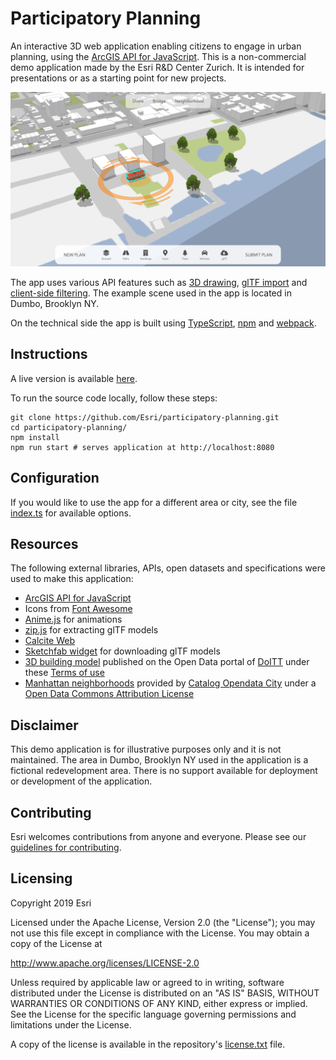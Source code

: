 # Participatory Planning

An interactive 3D web application enabling citizens to engage in urban planning, using the [ArcGIS API for JavaScript](https://developers.arcgis.com/javascript/). This is a non-commercial demo application made by the Esri R&D Center Zurich. It is intended for presentations or as a starting point for new projects.

[![screenshot](./screenshot.png)](https://esri.github.io/participatory-planning)

The app uses various API features such as [3D drawing](https://developers.arcgis.com/javascript/latest/api-reference/esri-widgets-Sketch.html), [glTF import](https://developers.arcgis.com/javascript/latest/sample-code/import-gltf/index.html) and [client-side filtering](https://developers.arcgis.com/javascript/latest/api-reference/esri-views-layers-support-FeatureFilter.html). The example scene used in the app is located in Dumbo, Brooklyn NY.

On the technical side the app is built using [TypeScript](https://www.typescriptlang.org/), [npm](https://www.npmjs.com/) and [webpack](https://webpack.js.org/).

## Instructions

A live version is available [here](https://esri.github.io/participatory-planning).

To run the source code locally, follow these steps:

```
git clone https://github.com/Esri/participatory-planning.git
cd participatory-planning/
npm install
npm run start # serves application at http://localhost:8080
```

## Configuration

If you would like to use the app for a different area or city, see the file [index.ts](./src/index.ts) for available options.

## Resources
The following external libraries, APIs, open datasets and specifications were used to make this application:
* [ArcGIS API for JavaScript](https://developers.arcgis.com/javascript/)
* Icons from [Font Awesome](https://fontawesome.com/)
* [Anime.js](https://animejs.com) for animations
* [zip.js](https://gildas-lormeau.github.io/zip.js/) for extracting glTF models
* [Calcite Web](http://esri.github.io/calcite-web/)
* [Sketchfab widget](https://sketchfab.com/developers/download-api/downloading-models/javascript) for downloading glTF models
* [3D building model](http://www1.nyc.gov/site/doitt/initiatives/3d-building.page) published on the Open Data portal of [DoITT](http://www1.nyc.gov/site/doitt/index.page) under these [Terms of use](http://www1.nyc.gov/home/terms-of-use.page)
* [Manhattan neighborhoods](http://catalog.opendata.city/dataset/pediacities-nyc-neighborhoods/resource/91778048-3c58-449c-a3f9-365ed203e914) provided by [Catalog Opendata City](http://catalog.opendata.city/) under a [Open Data Commons Attribution License](http://opendefinition.org/licenses/odc-by/)

## Disclaimer

This demo application is for illustrative purposes only and it is not maintained. The area in Dumbo, Brooklyn NY used in the application is a fictional redevelopment area. There is no support available for deployment or development of the application.

## Contributing

Esri welcomes contributions from anyone and everyone. Please see our [guidelines for contributing](https://github.com/esri/contributing).

## Licensing
Copyright 2019 Esri

Licensed under the Apache License, Version 2.0 (the "License");
you may not use this file except in compliance with the License.
You may obtain a copy of the License at

   http://www.apache.org/licenses/LICENSE-2.0

Unless required by applicable law or agreed to in writing, software
distributed under the License is distributed on an "AS IS" BASIS,
WITHOUT WARRANTIES OR CONDITIONS OF ANY KIND, either express or implied.
See the License for the specific language governing permissions and
limitations under the License.

A copy of the license is available in the repository's [license.txt](./license.txt) file.
